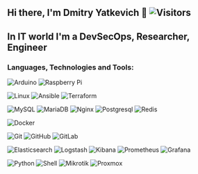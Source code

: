 ## Hi there, I'm Dmitry Yatkevich 👋 ![Visitors](https://api.visitorbadge.io/api/visitors?path=https%3A%2F%2Fgithub.com%2FStreametch%2Fstreametch&countColor=%23263759)

## In IT world I'm a DevSecOps, Researcher, Engineer 
<!--
**Streametch/streametch** is a ✨ _special_ ✨ repository because its `README.md` (this file) appears on your GitHub profile.

Here are some ideas to get you started:

- 🔭 I’m currently working on ...
- 🌱 I’m constantly learning something
- 💬 Ask me about ...
- 📫 How to reach me: ...
- 😄 Pronouns: ...
- ⚡ Fun fact: ...
-->
### Languages, Technologies and Tools:
![Arduino](https://img.shields.io/badge/Arduino-black?style=flat-square&logo=arduino)
![Raspberry Pi](https://img.shields.io/badge/-Raspberry%20Pi-C51A4A?style=flat-square&logo=Raspberry-Pi)
  
![Linux](https://img.shields.io/badge/Linux-black?style=flat-square&logo=linux)
![Ansible](https://img.shields.io/badge/Ansible-black?style=flat-square&logo=ansible)
![Terraform](https://img.shields.io/badge/-Terraform-black?style=flat-square&logo=terraform)

![MySQL](https://img.shields.io/badge/-MySQL-black?style=flat-square&logo=mysql)
![MariaDB](https://img.shields.io/badge/MariaDB-black?style=flat-square&logo=mariadb)
![Nginx](https://img.shields.io/badge/-Nginx-green?style=flat-square&logo=nginx)
![Postgresql](https://img.shields.io/badge/-PostgreSQL-black?style=flat-square&logo=postgresql)
![Redis](https://img.shields.io/badge/-Redis-black?style=flat-square&logo=redis)

![Docker](https://img.shields.io/badge/-Docker-black?style=flat-square&logo=docker)

![Git](https://img.shields.io/badge/-Git-black?style=flat-square&logo=git)
![GitHub](https://img.shields.io/badge/-GitHub-181717?style=flat-square&logo=github)
![GitLab](https://img.shields.io/badge/-GitLab-FCA121?style=flat-square&logo=gitlab)

![Elasticsearch](https://img.shields.io/badge/Elasticsearch-005571?style=flat-square&logo=elasticsearch)
![Logstash](https://img.shields.io/badge/Logstash-005571?style=flat-square&logo=logstash)
![Kibana](https://img.shields.io/badge/Kibana-005571?style=flat-square&logo=kibana)
![Prometheus](https://img.shields.io/badge/-Prometheus-black?style=flat-square&logo=prometheus)
![Grafana](https://img.shields.io/badge/-Grafana-black?style=flat-square&logo=grafana)

![Python](https://img.shields.io/badge/-Python-black?style=flat-square&logo=Python)
![Shell](https://img.shields.io/badge/-Shell-black?style=flat-square&logo=shell)
![Mikrotik](https://img.shields.io/badge/-Mikrotik-black?style=flat-square&logo=mikrotik)
![Proxmox](https://img.shields.io/badge/-Proxmox-FCA121?style=flat-square&logo=proxmox)
<br />


